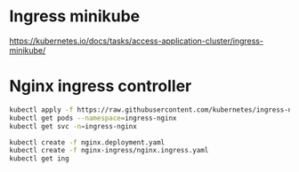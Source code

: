 # Ingress minikube

https://kubernetes.io/docs/tasks/access-application-cluster/ingress-minikube/

# Nginx ingress controller

```sh
kubectl apply -f https://raw.githubusercontent.com/kubernetes/ingress-nginx/controller-v1.3.1/deploy/static/provider/cloud/deploy.yaml
kubectl get pods --namespace=ingress-nginx
kubectl get svc -n=ingress-nginx

kubectl create -f nginx.deployment.yaml
kubectl create -f nginx-ingress/nginx.ingress.yaml
kubectl get ing
```

